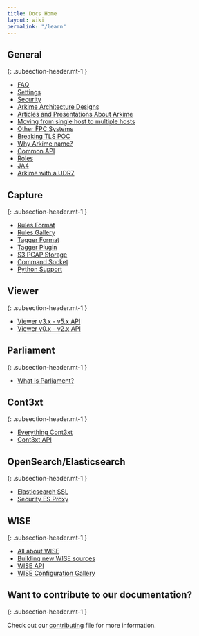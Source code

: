 ```yaml
---
title: Docs Home
layout: wiki
permalink: "/learn"
---
```


<div class="full-height-and-width-container with-footer p-3" markdown="1">

## General
{: .subsection-header.mt-1 }

- [FAQ](faq)
- [Settings](settings)
- [Security](https://github.com/arkime/arkime/security/policy)
- [Arkime Architecture Designs](architecture)
- [Articles and Presentations About Arkime](articles)
- [Moving from single host to multiple hosts](multihost)
- [Other FPC Systems](otherfpc)
- [Breaking TLS POC](break-tls-poc)
- [Why Arkime name?](arkimeetus)
- [Common API](commonapi)
- [Roles](roles)
- [JA4](ja4)
- [Arkime with a UDR7](udr7)

## Capture
{: .subsection-header.mt-1 }

- [Rules Format](rulesformat)
- [Rules Gallery](rules)
- [Tagger Format](taggerformat)
- [Tagger Plugin](tagger)
- [S3 PCAP Storage](s3)
- [Command Socket](command-socket)
- [Python Support](python)

## Viewer
{: .subsection-header.mt-1 }

- [Viewer v3.x - v5.x API](apiv3)
- [Viewer v0.x - v2.x API](api)

## Parliament
{: .subsection-header.mt-1 }

- [What is Parliament?](parliament)

## Cont3xt
{: .subsection-header.mt-1 }

- [Everything Cont3xt](cont3xt)
- [Cont3xt API](cont3xtapi)

## OpenSearch/Elasticsearch
{: .subsection-header.mt-1 }

- [Elasticsearch SSL](esssl)
- [Security ES Proxy](esproxy)

## WISE
{: .subsection-header.mt-1 }

- [All about WISE](wise)
- [Building new WISE sources](wisesources)
- [WISE API](wiseapi)
- [WISE Configuration Gallery](wise-configs)


## Want to contribute to our documentation?
{: .subsection-header.mt-1 }

Check out our [contributing](https://github.com/arkime/arkimeweb/blob/main/CONTRIBUTING.md) file for more information.

</div>
